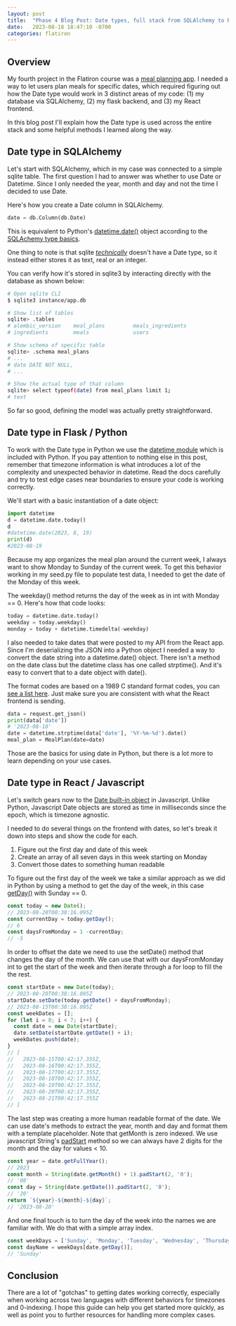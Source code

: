 ```yaml
---
layout: post
title:  "Phase 4 Blog Post: Date types, full stack from SQLAlchemy to React"
date:   2023-08-18 18:47:10 -0700
categories: flatiron
---
```


## Overview

My fourth project in the Flatiron course was a [meal planning app](https://github.com/rendely/phase-4-project-meal-planner). I needed a way to let users plan meals for specific dates, which required figuring out how the Date type would work in 3 distinct areas of my code: (1) my database via SQLAlchemy, (2) my flask backend, and (3) my React frontend.

In this blog post I'll explain how the Date type is used across the entire stack and some helpful methods I learned along the way.

## Date type in SQLAlchemy

Let's start with SQLAlchemy, which in my case was connected to a simple sqlite table. The first question I had to answer was whether to use Date or Datetime. Since I only needed the year, month and day and not the time I decided to use Date.

Here's how you create a Date column in SQLAlchemy. 

```python
date = db.Column(db.Date)
```

This is equivalent to Python's [datetime.date()](https://docs.python.org/3/library/datetime.html#date-objects) object according to the [SQLAchemy type basics](https://docs.sqlalchemy.org/en/20/core/type_basics.html#sqlalchemy.types.Date:~:text=sqlalchemy.types.Date-,A%20type%20for%20datetime.date()%20objects.,-Members).

One thing to note is that sqlite [_technically_](https://www.sqlite.org/draft/datatype3.html) doesn't have a Date type, so it instead either stores it as text, real or an integer.

You can verify how it's stored in sqlite3 by interacting directly with the database as shown below:

```bash
# Open sqlite CLI
$ sqlite3 instance/app.db

# Show list of tables
sqlite> .tables
# alembic_version    meal_plans         meals_ingredients
# ingredients        meals              users  

# Show schema of specific table
sqlite> .schema meal_plans
# ...
# date DATE NOT NULL, 
# ...

# Show the actual type of that column
sqlite> select typeof(date) from meal_plans limit 1;
# text
```

So far so good, defining the model was actually pretty straightforward.

## Date type in Flask / Python

To work with the Date type in Python we use the [datetime module](https://docs.python.org/3/library/datetime.html) which is included with Python. If you pay attention to nothing else in this post, remember that timezone information is what introduces a lot of the complexity and unexpected behavior in datetime. Read the docs carefully and try to test edge cases near boundaries to ensure your code is working correctly.

We'll start with a basic instantiation of a date object:

```python
import datetime
d = datetime.date.today()
d
#datetime.date(2023, 8, 19)
print(d)
#2023-08-19
```

Because my app organizes the meal plan around the current week, I always want to show Monday to Sunday of the current week. To get this behavior working in my seed.py file to populate test data, I needed to get the date of the Monday of this week.

The weekday() method returns the day of the week as in int with Monday == 0. Here's how that code looks:

```python
today = datetime.date.today()
weekday = today.weekday()
monday = today + datetime.timedelta(-weekday)
```

I also needed to take dates that were posted to my API from the React app. Since I'm deserializing the JSON into a Python object I needed a way to convert the date string into a datetime.date() object. There isn't a method on the date class but the datetime class has one called strptime(). And it's easy to convert that to a date object with date().

The format codes are based on a 1989 C standard format codes, you can [see a list here](https://help.gnome.org/users/gthumb/stable/gthumb-date-formats.html.en). Just make sure you are consistent with what the React frontend is sending.

```python
data = request.get_json()
print(data['date'])
# '2023-08-18'
date = datetime.strptime(data['date'], '%Y-%m-%d').date()
meal_plan = MealPlan(date=date)
```

Those are the basics for using date in Python, but there is a lot more to learn depending on your use cases.

## Date type in React / Javascript

Let's switch gears now to the [Date built-in object](https://developer.mozilla.org/en-US/docs/Web/JavaScript/Reference/Global_Objects/Date) in Javascript. Unlike Python, Javascript Date objects are stored as time in milliseconds since the epoch, which is timezone agnostic.

I needed to do several things on the frontend with dates, so let's break it down into steps and show the code for each.

1. Figure out the first day and date of this week
2. Create an array of all seven days in this week starting on Monday
3. Convert those dates to something human readable

To figure out the first day of the week we take a similar approach as we did in Python by using a method to get the day of the week, in this case [getDay()](https://developer.mozilla.org/en-US/docs/Web/JavaScript/Reference/Global_Objects/Date/getDay) with Sunday == 0.

```javascript
const today = new Date();
// 2023-08-20T00:38:16.095Z
const currentDay = today.getDay();
// 6
const daysFromMonday = 1 -currentDay;
// -5
```

In order to offset the date we need to use the setDate() method that changes the day of the month. We can use that with our daysFromMonday int to get the start of the week and then iterate through a for loop to fill the the rest.

```javascript
const startDate = new Date(today);
// 2023-08-20T00:38:16.095Z
startDate.setDate(today.getDate() + daysFromMonday);
// 2023-08-15T00:38:16.095Z
const weekDates = [];
for (let i = 0; i < 7; i++) {
  const date = new Date(startDate);
  date.setDate(startDate.getDate() + i);
  weekDates.push(date);
}
// [
//   2023-08-15T00:42:17.355Z,
//   2023-08-16T00:42:17.355Z,
//   2023-08-17T00:42:17.355Z,
//   2023-08-18T00:42:17.355Z,
//   2023-08-19T00:42:17.355Z,
//   2023-08-20T00:42:17.355Z,
//   2023-08-21T00:42:17.355Z
// ]
```

The last step was creating a more human readable format of the date. We can use date's methods to extract the year, month and day and format them with a template placeholder. Note that getMonth is zero indexed. We use javascript String's [padStart](https://developer.mozilla.org/en-US/docs/Web/JavaScript/Reference/Global_Objects/String/padStart) method so we can always have 2 digits for the month and the day for values < 10.

```javascript
const year = date.getFullYear();
// 2023
const month = String(date.getMonth() + 1).padStart(2, '0');
// '08'
const day = String(date.getDate()).padStart(2, '0');
// '20'
return `${year}-${month}-${day}`;
// '2023-08-20'
```

And one final touch is to turn the day of the week into the names we are familiar with. We do that with a simple array index.

```javascript
const weekDays = ['Sunday', 'Monday', 'Tuesday', 'Wednesday', 'Thursday', 'Friday', 'Saturday'];
const dayName = weekDays[date.getDay()];
// 'Sunday'
```

## Conclusion

There are a lot of "gotchas" to getting dates working correctly, especially when working across two languages with different behaviors for timezones and 0-indexing. I hope this guide can help you get started more quickly, as well as point you to further resources for handling more complex cases.
